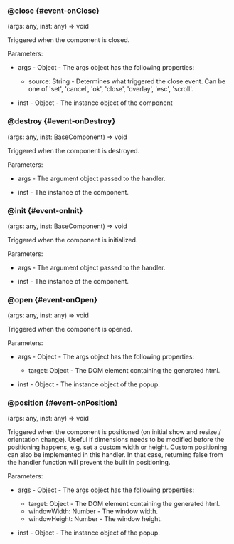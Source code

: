 ### @close {#event-onClose}

(args: any, inst: any) => void


Triggered when the component is closed.

Parameters:
 - args - Object - The args object has the following properties:
   - source: String - Determines what triggered the close event. Can be one of &#039;set&#039;, &#039;cancel&#039;, &#039;ok&#039;, &#039;close&#039;,
&#039;overlay&#039;, &#039;esc&#039;, &#039;scroll&#039;.

 - inst - Object - The instance object of the component


### @destroy {#event-onDestroy}

(args: any, inst: BaseComponent) => void


Triggered when the component is destroyed.

Parameters:
 - args - The argument object passed to the handler.

 - inst - The instance of the component.


### @init {#event-onInit}

(args: any, inst: BaseComponent) => void


Triggered when the component is initialized.

Parameters:
 - args - The argument object passed to the handler.

 - inst - The instance of the component.


### @open {#event-onOpen}

(args: any, inst: any) => void


Triggered when the component is opened.

Parameters:
 - args - Object - The args object has the following properties:
   - target: Object - The DOM element containing the generated html.

 - inst - Object - The instance object of the popup.


### @position {#event-onPosition}

(args: any, inst: any) => void


Triggered when the component is positioned (on initial show and resize / orientation change).
Useful if dimensions needs to be modified before the positioning happens, e.g. set a custom width or height.
Custom positioning can also be implemented in this handler. In that case, returning false from the handler function will prevent
the built in positioning.

Parameters:
 - args - Object - The args object has the following properties:
   - target: Object - The DOM element containing the generated html.
   - windowWidth: Number - The window width.
   - windowHeight: Number - The window height.

 - inst - Object - The instance object of the popup.


